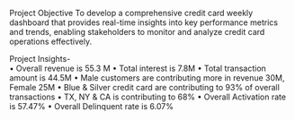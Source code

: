 Project Objective
 To develop a comprehensive credit card weekly dashboard that provides real-time insights into key performance metrics and trends, enabling stakeholders 
 to monitor and analyze credit card operations effectively.


 Project Insights-  
• Overall revenue is 55.3 M 
• Total interest is 7.8M 
• Total transaction amount is 44.5M 
• Male customers are contributing more in revenue 30M, Female 25M 
• Blue & Silver credit card are contributing to 93% of overall transactions 
• TX, NY & CA is contributing to 68% 
• Overall Activation rate is 57.47% 
• Overall Delinquent rate is 6.07%
